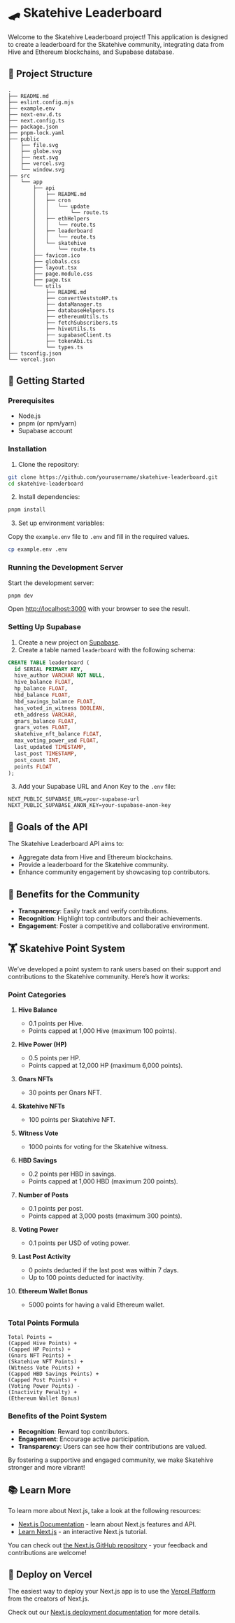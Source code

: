 # 🛹 Skatehive Leaderboard

Welcome to the Skatehive Leaderboard project! This application is designed to create a leaderboard for the Skatehive community, integrating data from Hive and Ethereum blockchains, and Supabase database.

## 📁 Project Structure

```
.
├── README.md
├── eslint.config.mjs
├── example.env
├── next-env.d.ts
├── next.config.ts
├── package.json
├── pnpm-lock.yaml
├── public
│   ├── file.svg
│   ├── globe.svg
│   ├── next.svg
│   ├── vercel.svg
│   └── window.svg
├── src
│   └── app
│       ├── api
│       │   ├── README.md
│       │   ├── cron
│       │   │   └── update
│       │   │       └── route.ts
│       │   ├── ethHelpers
│       │   │   └── route.ts
│       │   ├── leaderboard
│       │   │   └── route.ts
│       │   └── skatehive
│       │       └── route.ts
│       ├── favicon.ico
│       ├── globals.css
│       ├── layout.tsx
│       ├── page.module.css
│       ├── page.tsx
│       └── utils
│           ├── README.md
│           ├── convertVeststoHP.ts
│           ├── dataManager.ts
│           ├── databaseHelpers.ts
│           ├── ethereumUtils.ts
│           ├── fetchSubscribers.ts
│           ├── hiveUtils.ts
│           ├── supabaseClient.ts
│           ├── tokenAbi.ts
│           └── types.ts
├── tsconfig.json
└── vercel.json
```

## 🚀 Getting Started

### Prerequisites

- Node.js
- pnpm (or npm/yarn)
- Supabase account

### Installation

1. Clone the repository:

```bash
git clone https://github.com/yourusername/skatehive-leaderboard.git
cd skatehive-leaderboard
```

2. Install dependencies:

```bash
pnpm install
```

3. Set up environment variables:

Copy the `example.env` file to `.env` and fill in the required values.

```bash
cp example.env .env
```

### Running the Development Server

Start the development server:

```bash
pnpm dev
```

Open [http://localhost:3000](http://localhost:3000) with your browser to see the result.

### Setting Up Supabase

1. Create a new project on [Supabase](https://supabase.com/).
2. Create a table named `leaderboard` with the following schema:

```sql
CREATE TABLE leaderboard (
  id SERIAL PRIMARY KEY,
  hive_author VARCHAR NOT NULL,
  hive_balance FLOAT,
  hp_balance FLOAT,
  hbd_balance FLOAT,
  hbd_savings_balance FLOAT,
  has_voted_in_witness BOOLEAN,
  eth_address VARCHAR,
  gnars_balance FLOAT,
  gnars_votes FLOAT,
  skatehive_nft_balance FLOAT,
  max_voting_power_usd FLOAT,
  last_updated TIMESTAMP,
  last_post TIMESTAMP,
  post_count INT,
  points FLOAT
);
```

3. Add your Supabase URL and Anon Key to the `.env` file:

```env
NEXT_PUBLIC_SUPABASE_URL=your-supabase-url
NEXT_PUBLIC_SUPABASE_ANON_KEY=your-supabase-anon-key
```

## 🎯 Goals of the API

The Skatehive Leaderboard API aims to:

- Aggregate data from Hive and Ethereum blockchains.
- Provide a leaderboard for the Skatehive community.
- Enhance community engagement by showcasing top contributors.

## 🌟 Benefits for the Community

- **Transparency**: Easily track and verify contributions.
- **Recognition**: Highlight top contributors and their achievements.
- **Engagement**: Foster a competitive and collaborative environment.

## 🏋️ Skatehive Point System

We’ve developed a point system to rank users based on their support and contributions to the Skatehive community. Here’s how it works:

### **Point Categories**

1. **Hive Balance**
   - 0.1 points per Hive.
   - Points capped at 1,000 Hive (maximum 100 points).

2. **Hive Power (HP)**
   - 0.5 points per HP.
   - Points capped at 12,000 HP (maximum 6,000 points).

3. **Gnars NFTs**
   - 30 points per Gnars NFT.

4. **Skatehive NFTs**
   - 100 points per Skatehive NFT.

5. **Witness Vote**
   - 1000 points for voting for the Skatehive witness.

6. **HBD Savings**
   - 0.2 points per HBD in savings.
   - Points capped at 1,000 HBD (maximum 200 points).

7. **Number of Posts**
   - 0.1 points per post.
   - Points capped at 3,000 posts (maximum 300 points).

8. **Voting Power**
   - 0.1 points per USD of voting power.

9. **Last Post Activity**
   - 0 points deducted if the last post was within 7 days.
   - Up to 100 points deducted for inactivity.

10. **Ethereum Wallet Bonus**
    - 5000 points for having a valid Ethereum wallet.

### **Total Points Formula**

```
Total Points =
(Capped Hive Points) +
(Capped HP Points) +
(Gnars NFT Points) +
(Skatehive NFT Points) +
(Witness Vote Points) +
(Capped HBD Savings Points) +
(Capped Post Points) +
(Voting Power Points) -
(Inactivity Penalty) +
(Ethereum Wallet Bonus)
```

### **Benefits of the Point System**

- **Recognition**: Reward top contributors.
- **Engagement**: Encourage active participation.
- **Transparency**: Users can see how their contributions are valued.

By fostering a supportive and engaged community, we make Skatehive stronger and more vibrant!

## 📚 Learn More

To learn more about Next.js, take a look at the following resources:

- [Next.js Documentation](https://nextjs.org/docs) - learn about Next.js features and API.
- [Learn Next.js](https://nextjs.org/learn) - an interactive Next.js tutorial.

You can check out [the Next.js GitHub repository](https://github.com/vercel/next.js) - your feedback and contributions are welcome!

## 🚀 Deploy on Vercel

The easiest way to deploy your Next.js app is to use the [Vercel Platform](https://vercel.com/new?utm_medium=default-template&filter=next.js&utm_source=create-next-app&utm_campaign=create-next-app-readme) from the creators of Next.js.

Check out our [Next.js deployment documentation](https://nextjs.org/docs/app/building-your-application/deploying) for more details.